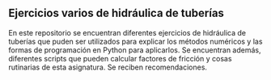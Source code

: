 ## Ejercicios varios de hidráulica de tuberías

En este repositorio se encuentran diferentes ejercicios de hidráulica de tuberías que puden ser utilizados para explicar los métodos numéricos y las formas de programación en Python para aplicarlos. 
Se encuentran además, diferentes scripts que pueden calcular factores de fricción y cosas rutinarias de esta asignatura. Se reciben recomendaciones. 
